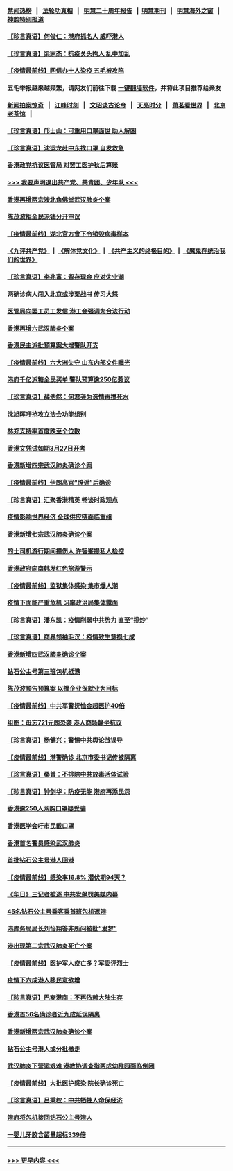 #### [禁闻热榜](热点新闻.md?=0)  &nbsp;&nbsp;|&nbsp;&nbsp; [法轮功真相](https://github.com/gfw-breaker/truth/blob/master/README.md?=0) &nbsp;&nbsp;|&nbsp;&nbsp; [明慧二十周年报告](https://github.com/gfw-breaker/mh-reports/blob/master/README.md?=0) &nbsp;&nbsp;|&nbsp;&nbsp;[明慧期刊](https://github.com/gfw-breaker/mh-qikan) &nbsp;&nbsp;|&nbsp;&nbsp; [明慧海外之窗](https://github.com/gfw-breaker/mh-news/blob/master/README.md?=0) &nbsp;&nbsp;|&nbsp;&nbsp; [神韵特别报道](https://github.com/gfw-breaker/mh-news/blob/master/shenyun.md?=0)
#### [【珍言真语】何俊仁：港府抓名人 威吓港人](../pages/nsc415/n11907561.md?t=03020631) 
#### [【珍言真语】梁家杰：抗疫关头拘人 乱中加乱](../pages/nsc415/n11907444.md?t=03020631) 
#### [【疫情最前线】网信办十人染疫 五毛被攻陷](../pages/nsc415/n11903757.md?t=03020631) 
#### 五毛举报越来越频繁，请网友们前往下载 [一键翻墙软件](https://github.com/gfw-breaker/ssr-accounts)，并将此项目推荐给亲友
#### [新闻拍案惊奇](https://github.com/gfw-breaker/banned-news/blob/master/pages/link4.md) &nbsp;&nbsp;|&nbsp;&nbsp; [江峰时刻](https://github.com/gfw-breaker/banned-news/blob/master/pages/link4.md) &nbsp;&nbsp;|&nbsp;&nbsp; [文昭谈古论今](https://github.com/gfw-breaker/banned-news/blob/master/pages/link4.md) &nbsp;&nbsp;|&nbsp;&nbsp; [天亮时分](https://github.com/gfw-breaker/banned-news/blob/master/pages/link4.md) &nbsp;&nbsp;|&nbsp;&nbsp; [萧茗看世界](https://github.com/gfw-breaker/banned-news/blob/master/pages/link4.md) &nbsp;&nbsp;|&nbsp;&nbsp; [北京老茶馆](https://github.com/gfw-breaker/banned-news/blob/master/pages/link4.md) &nbsp;&nbsp;|&nbsp;&nbsp; 
#### [【珍言真语】邝士山：可重用口罩面世 助人解困](../pages/nsc415/n11903875.md?t=03020631) 
#### [【珍言真语】沈运龙赴中东找口罩 自发救急](../pages/nsc415/n11903291.md?t=03020631) 
#### [香港政党抗议医管局 对罢工医护秋后算账](../pages/nsc415/n11901746.md?t=03020631) 
#### [>>> 我要声明退出共产党、共青团、少年队 <<<](https://github.com/begood0513/goodnews/blob/master/quit/letter.md) 
#### [香港再增两宗涉北角佛堂武汉肺炎个案](../pages/nsc415/n11901737.md?t=03020631) 
#### [陈茂波拒全民派钱分开审议](../pages/nsc415/n11901672.md?t=03020631) 
#### [【疫情最前线】湖北官方曾下令销毁病毒样本](../pages/nsc415/n11901518.md?t=03020631) 
#### [《九评共产党》](https://github.com/begood0513/9ping.md/blob/master/README.md) &nbsp;|&nbsp; [《解体党文化》](../../../../jtdwh.md/blob/master/README.md)  &nbsp;|&nbsp; [《共产主义的终极目的》](../../../../gczydzjmd.md/blob/master/README.md) &nbsp;|&nbsp; [《魔鬼在统治我们的世界》](../../../../mgztzwmdsj.md/blob/master/README.md) 
#### [【珍言真语】李兆富：留存现金 应对失业潮](../pages/nsc415/n11901448.md?t=03020631) 
#### [两确诊病人闯入北京或涉栗战书 传习大怒](../pages/nsc415/n11901180.md?t=03020631) 
#### [医管局向罢工员工发信 港工会强调为合法行动](../pages/nsc415/n11898870.md?t=03020631) 
#### [香港再增六武汉肺炎个案](../pages/nsc415/n11898843.md?t=03020631) 
#### [香港民主派批预算案大增警队开支](../pages/nsc415/n11898813.md?t=03020631) 
#### [【疫情最前线】六大洲失守 山东内部文件曝光](../pages/nsc415/n11898455.md?t=03020631) 
#### [港府千亿派糖全民买单 警队预算逾250亿惹议](../pages/nsc415/n11898608.md?t=03020631) 
#### [【珍言真语】薛浩然：何君尧为选情再搅死水](../pages/nsc415/n11898269.md?t=03020631) 
#### [沈旭晖吁抢攻立法会功能组别](../pages/nsc415/n11896084.md?t=03020631) 
#### [林郑支持率首度跌至个位数](../pages/nsc415/n11896058.md?t=03020631) 
#### [香港文凭试如期3月27日开考](../pages/nsc415/n11896055.md?t=03020631) 
#### [香港新增四宗武汉肺炎确诊个案](../pages/nsc415/n11896040.md?t=03020631) 
#### [【疫情最前线】伊朗高官“辟谣”后确诊](../pages/nsc415/n11895902.md?t=03020631) 
#### [【珍言真语】汇聚香港精英 畅谈时政观点](../pages/nsc415/n11895733.md?t=03020631) 
#### [疫情影响世界经济 全球供应链面临重组](../pages/nsc415/n11895634.md?t=03020631) 
#### [香港新增七宗武汉肺炎确诊个案](../pages/nsc415/n11893498.md?t=03020631) 
#### [的士司机游行期间撞伤人 许智峯提私人检控](../pages/nsc415/n11893483.md?t=03020631) 
#### [香港政府向南韩发红色旅游警示](../pages/nsc415/n11893398.md?t=03020631) 
#### [【疫情最前线】监狱集体感染 集市爆人潮](../pages/nsc415/n11893181.md?t=03020631) 
#### [疫情下面临严重危机  习率政治局集体露面](../pages/nsc415/n11893305.md?t=03020631) 
#### [【珍言真语】潘东凯：疫情削弱中共势力 直至“揽炒”](../pages/nsc415/n11892866.md?t=03020631) 
#### [【珍言真语】商界领袖毛汉：疫情致生意损七成](../pages/nsc415/n11890348.md?t=03020631) 
#### [香港新增四武汉肺炎确诊个案](../pages/nsc415/n11890610.md?t=03020631) 
#### [钻石公主号第三班包机抵港](../pages/nsc415/n11890645.md?t=03020631) 
#### [陈茂波预告预算案 以撑企业保就业为目标](../pages/nsc415/n11890574.md?t=03020631) 
#### [【疫情最前线】中共军警抚恤金超医护40倍](../pages/nsc415/n11890458.md?t=03020631) 
#### [组图：毋忘721元朗恐袭 港人商场静坐抗议](../pages/nsc415/n11876882.md?t=03020631) 
#### [【珍言真语】杨健兴：警惕中共舆论战误导](../pages/nsc415/n11888131.md?t=03020631) 
#### [【疫情最前线】港警确诊 北京市委书记传被隔离](../pages/nsc415/n11886872.md?t=03020631) 
#### [【珍言真语】桑普：不排除中共放毒活体试验](../pages/nsc415/n11886832.md?t=03020631) 
#### [【珍言真语】钟剑华：防疫无能 港府再添民怨](../pages/nsc415/n11884504.md?t=03020631) 
#### [香港逾250人网购口罩疑受骗](../pages/nsc415/n11884388.md?t=03020631) 
#### [香港医学会吁市民戴口罩](../pages/nsc415/n11884367.md?t=03020631) 
#### [香港首名警员感染武汉肺炎](../pages/nsc415/n11884357.md?t=03020631) 
#### [首批钻石公主号港人回港](../pages/nsc415/n11884333.md?t=03020631) 
#### [【疫情最前线】感染率16.8% 潜伏期94天？](../pages/nsc415/n11884256.md?t=03020631) 
#### [《华日》三记者被逐 中共发飙罚美媒内幕](../pages/nsc415/n11884184.md?t=03020631) 
#### [45名钻石公主号乘客乘首班包机返港](../pages/nsc415/n11881770.md?t=03020631) 
#### [港库务局局长刘怡翔答非所问被批“发梦”](../pages/nsc415/n11881752.md?t=03020631) 
#### [港出现第二宗武汉肺炎死亡个案](../pages/nsc415/n11881736.md?t=03020631) 
#### [【疫情最前线】医护军人疫亡多？军委评烈士](../pages/nsc415/n11881655.md?t=03020631) 
#### [疫情下六成港人移民意欲增](../pages/nsc415/n11881699.md?t=03020631) 
#### [【珍言真语】巴裔港商：不再依赖大陆生存](../pages/nsc415/n11881126.md?t=03020631) 
#### [香港首56名确诊者近九成延误隔离](../pages/nsc415/n11879079.md?t=03020631) 
#### [香港新增两宗武汉肺炎确诊个案](../pages/nsc415/n11879064.md?t=03020631) 
#### [钻石公主号港人或分批撤走](../pages/nsc415/n11879029.md?t=03020631) 
#### [武汉肺炎下营运艰难 港教协调查指两成幼稚园面临倒闭](../pages/nsc415/n11878989.md?t=03020631) 
#### [【疫情最前线】大批医护感染 院长确诊死亡](../pages/nsc415/n11878595.md?t=03020631) 
#### [【珍言真语】吕秉权：中共牺牲人命保经济](../pages/nsc415/n11878390.md?t=03020631) 
#### [港府将包机接回钻石公主号港人](../pages/nsc415/n11876352.md?t=03020631) 
#### [一婴儿牙胶含菌量超标339倍](../pages/nsc415/n11876336.md?t=03020631) 

----
#### [ >>> 更早内容 <<< ](../indexes/nsc415-earlier.md)

